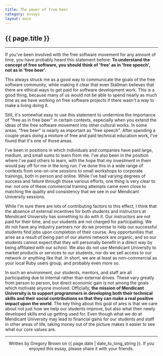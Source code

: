 ```yaml
---
title: The power of free beer 
category: essays
layout: main
---
```


## {{ page.title }}

<hr>

If you've been involved with the free software movement for any amount of time, you have probably heard this statement before: **To understand the concept of free software, you should think of 'free' as in 'free speech', not as in 'free beer'.**

This always struck me as a good way to communicate the goals of the free software community, while making it clear that even Stallman believes that there are ethical ways to get paid for software development work. This is a good thing, because many of us would not be able to spend nearly as much time as we have working on free software projects if there wasn't a way to make a living doing it.

Still, it's somewhat easy to use this statement to undermine the importance of "free as in free beer" in certain contexts, especially when you extend the ideas of the free software movement into other cultural works. In some areas, "free beer" is nearly as important as "free speech". After spending a couple years doing a mixture of free and paid technical education work, I've found that it's one of those areas.

I've been in positions in which individuals and companies have paid large, medium, and small sums to learn from me. I've also been in the position where I've paid others to learn, with the hope that my investment in them would pay off for me in the long run. I've done this in a wide range of contexts from one-on-one sessions to small workshops to corporate trainings, both in person and online. While I've had varying degrees of success and failure through those various efforts, one thing is very clear to me: not one of these commercial training attempts came even close to matching the quality and consistency that we see in our Mendicant University sessions.

While I'm sure there are lots of contributing factors to this effect, I think that the absence of external incentives for both students and instructors at Mendicant University has something to do with it. Our instructors are not paid for their time, and our students are not charged for participating. We do not have any industry partners nor do we promise to help our successful students find jobs upon completion of their course. Any opportunities that arise as a result of being part of our alumni network are organic, and so our students cannot expect that they will personally benefit in a direct way by being affiliated with our school. We also do not use Mendicant University to market products or services to our students, nor do we sell access to our network or anything like that. In short, we are at least as non-commercial as your local Ruby users group, and probably even more so.

In such an environment, our students, mentors, and staff are all participating due to internal rather than external drives. These vary greatly from person to person, but direct economic gain is not among the goals which motivate anyone involved. Officially, **the mission of Mendicant University is to support programmers in developing both their technical skills and their social contributions so that they can make a real positive impact upon the world**. The key thing about this goal of ares is that we care about not just how we help our students improve, but also what their newly developed skills end up getting used for. Even though what we do at Mendicant University may lead to financial gains for our students and staff in other areas of life, taking money out of the picture makes it easier to see what our core values are.
<hr>

<p style="text-align: center; font-size: 1.0em">Written by Gregory Brown on {{ page.date | date_to_long_string }}. If you enjoyed this essay, please share it with your friends.</p>
